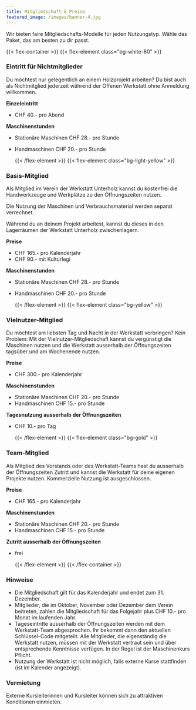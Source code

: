 ```yaml
---
title: Mitgliedschaft & Preise
featured_image: /images/banner-4.jpg
---
```


Wir bieten faire Mitgliedschafts-Modelle für jeden Nutzungstyp. Wähle das Paket, das am besten zu dir passt.

{{< flex-container >}}
  {{< flex-element class="bg-white-80" >}}

### Eintritt für Nichtmitglieder

Du möchtest nur gelegentlich an einem Holzprojekt arbeiten?
Du bist auch als Nichtmitglied jederzeit während der Offenen Werkstatt ohne Anmeldung willkommen.

**Einzeleintritt**
- CHF 40.- pro Abend

**Maschinenstunden**

- Stationäre Maschinen
  CHF 28.- pro Stunde
- Handmaschinen
  CHF 20.- pro Stunde

  {{< /flex-element >}}
  {{< flex-element class="bg-light-yellow" >}}

### Basis-Mitglied

Als Mitglied im Verein der Werkstatt Unterholz kannst du kostenfrei die Handwerkzeuge und Werkplätze zu den Öffnungszeiten nutzen.

Die Nutzung der Maschinen und Verbrauchsmaterial werden separat verrechnet.

Während du an deinem Projekt arbeitest, kannst du dieses in den Lagerräumen der Werkstatt Unterholz zwischenlagern.

**Preise**
- CHF 165.- pro Kalenderjahr
- CHF  90.- mit Kulturlegi

**Maschinenstunden**
- Stationäre Maschinen
  CHF 28.- pro Stunde
- Handmaschinen
  CHF 20.- pro Stunde

  {{< /flex-element >}}
  {{< flex-element class="bg-yellow" >}}

### Vielnutzer-Mitglied

Du möchtest am liebsten Tag und Nacht in der Werkstatt verbringen?
Kein Problem: Mit der Vielnutzer-Mitgliedschaft kannst du vergünstigt die Maschinen nutzen
und die Werkstatt ausserhalb der Öffnungszeiten tagsüber und am Wochenende nutzen.

**Preise**
- CHF 300.- pro Kalenderjahr

**Maschinenstunden**
- Stationäre Maschinen
  CHF 20.- pro Stunde
- Handmaschinen
  CHF 15.- pro Stunde

**Tagesnutzung ausserhalb der Öffnungszeiten**
- CHF 10.- pro Tag

  {{< /flex-element >}}
  {{< flex-element class="bg-gold" >}}

### Team-Mitglied 

Als Mitglied des Vorstands oder des Werkstatt-Teams hast du ausserhalb der Öffnungszeiten Zutritt und kannst die Werkstatt für deine eigenen Projekte nutzen. Kommerzielle Nutzung ist ausgeschlossen.

**Preise**

- CHF 165.- pro Kalenderjahr

**Maschinenstunden**

- Stationäre Maschinen
  CHF 20.- pro Stunde
- Handmaschinen
  CHF 15.- pro Stunde

**Zutritt ausserhalb der Öffnungszeiten**
- frei

  {{< /flex-element >}}
{{< /flex-container >}}

### Hinweise

- Die Mitgliedschaft gilt für das Kalenderjahr und endet zum 31. Dezember. 
- Mitglieder, die im Oktober, November oder Dezember dem Verein beitreten,
  zahlen die Mitgliedschaft für das Folgejahr plus CHF 10.- pro Monat im laufenden Jahr. 
- Tageseintritte ausserhalb der Öffnungszeiten werden mit dem Werkstatt-Team abgesprochen.
  Ihr bekommt dann den aktuellen Schlüssel-Code mitgeteilt.
  Alle Mitglieder, die eigenständig die Werkstatt nutzen, müssen mit der Werkstatt vertraut sein und
  über entsprechende Kenntnisse verfügen. In der Regel ist der Maschinenkurs Pflicht. 
- Nutzung der Werkstatt ist nicht möglich, falls externe Kurse stattfinden (ist im Kalender angezeigt).

### Vermietung

Externe Kursleiterinnen und Kursleiter können sich zu attraktiven Konditionen einmieten.
